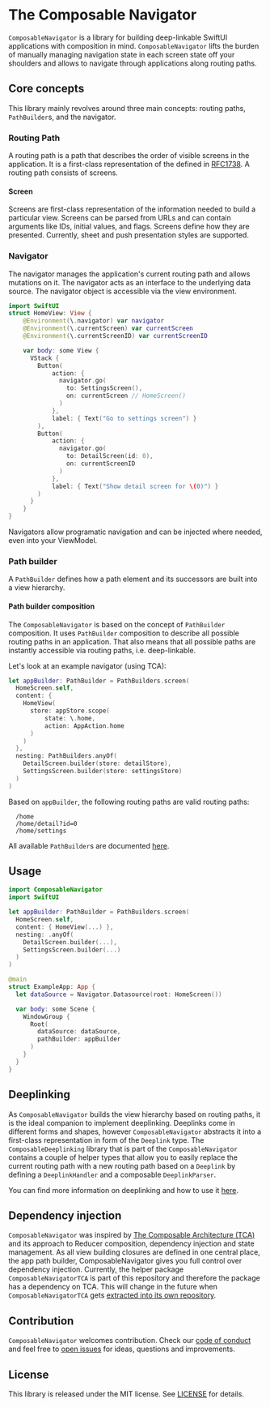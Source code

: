 # The Composable Navigator
`ComposableNavigator` is a library for building deep-linkable SwiftUI applications with composition in mind. `ComposableNavigator` lifts the burden of manually managing navigation state in each screen state off your shoulders and allows to navigate through applications along routing paths. 

## Core concepts
This library mainly revolves around three main concepts: routing paths, `PathBuilder`s, and the navigator. 

### **Routing Path**
A routing path is a path that describes the order of visible screens in the  application. It is a first-class representation of the <url-path> defined in [RFC1738](https://tools.ietf.org/html/rfc1738#section-3.1). A routing path consists of screens.

#### **Screen**
Screens are first-class representation of the information needed to build a particular view. Screens can be parsed from URLs and can contain arguments like IDs, initial values, and flags. Screens define how they are presented. Currently, sheet and push presentation styles are supported.

### **Navigator**
The navigator manages the application's current routing path and allows mutations on it. The navigator acts as an interface to the underlying data source. The navigator object is accessible via the view environment.

```swift
import SwiftUI
struct HomeView: View {
    @Environment(\.navigator) var navigator
    @Environment(\.currentScreen) var currentScreen
    @Environment(\.currentScreenID) var currentScreenID

    var body: some View {
      VStack {
        Button(
            action: { 
              navigator.go(
                to: SettingsScreen(), 
                on: currentScreen // HomeScreen()
              ) 
            },
            label: { Text("Go to settings screen") }
        ),
        Button(
            action: { 
              navigator.go(
                to: DetailScreen(id: 0), 
                on: currentScreenID
              ) 
            },
            label: { Text("Show detail screen for \(0)") }
        )
      }
    }
}
```

Navigators allow programatic navigation and can be injected where needed, even into your ViewModel. 

### **Path builder**
A `PathBuilder` defines how a path element and its successors are built into a view hierarchy.

#### Path builder composition
The `ComposableNavigator` is based on the concept of `PathBuilder` composition. It uses `PathBuilder` composition to describe all possible routing paths in an application. That also means that all possible paths are instantly accessible via routing paths, i.e. deep-linkable.

Let's look at an example navigator (using TCA):

```swift
let appBuilder: PathBuilder = PathBuilders.screen(
  HomeScreen.self,
  content: {
    HomeView(
      store: appStore.scope(
          state: \.home,
          action: AppAction.home
      )
    )
  },
  nesting: PathBuilders.anyOf(
    DetailScreen.builder(store: detailStore),
    SettingsScreen.builder(store: settingsStore)
  )
)
```

Based on `appBuilder`, the following routing paths are valid routing paths:
```
  /home
  /home/detail?id=0
  /home/settings
```

All available `PathBuilder`s are documented [here](https://github.com/Bahn-X/swift-composable-navigator/wiki/PathBuilders).

## Usage
```swift
import ComposableNavigator
import SwiftUI

let appBuilder: PathBuilder = PathBuilders.screen(
  HomeScreen.self,
  content: { HomeView(...) },
  nesting: .anyOf(
    DetailScreen.builder(...),
    SettingsScreen.builder(...)
  )
)

@main
struct ExampleApp: App {
  let dataSource = Navigator.Datasource(root: HomeScreen())

  var body: some Scene {
    WindowGroup {
      Root(
        dataSource: dataSource,
        pathBuilder: appBuilder
      )
    }
  }
}
```

## Deeplinking
As `ComposableNavigator` builds the view hierarchy based on routing paths, it is the ideal companion to implement deeplinking. Deeplinks come in different forms and shapes, however `ComposableNavigator` abstracts it into a first-class representation in form of the `Deeplink` type. The `ComposableDeeplinking` library that is part of the `ComposableNavigator` contains a couple of helper types that allow you to easily replace the current routing path with a new routing path based on a `Deeplink` by defining a `DeeplinkHandler` and a composable `DeeplinkParser`.

You can find more information on deeplinking and how to use it [here](https://github.com/Bahn-X/swift-composable-navigator/wiki/Deeplinking).

## Dependency injection 
`ComposableNavigator` was inspired by [The Composable Architecture (TCA)](https://github.com/pointfreeco/swift-composable-architecture) and its approach to Reducer composition, dependency injection and state management. As all view building closures are defined in one central place, the app path builder, ComposableNavigator gives you full control over dependency injection. Currently, the helper package `ComposableNavigatorTCA` is part of this repository and therefore the package has a dependency on TCA. This will change in the future when `ComposableNavigatorTCA` gets [extracted into its own repository](https://github.com/Bahn-X/swift-composable-navigator/issues/12).

## Contribution
`ComposableNavigator` welcomes contribution. Check our [code of conduct](./Documentation/CODE_OF_CONDUCT.md) and feel free to [open issues](https://github.com/Bahn-X/swift-composable-navigator/issues) for ideas, questions and improvements.

## License
This library is released under the MIT license. See [LICENSE](LICENSE) for details.
